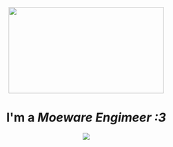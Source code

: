 <div align="center">

<img src="https://media.tenor.com/5qOO9loT0IIAAAAC/bocchi-the-rock-hitori.gif" height="200px" width="360px"> 

<h1>I'm a <i>Moeware Engimeer :3</i></h1>

<img src="https://count.getloli.com/get/@Hisato?theme=rule34">

</div>
